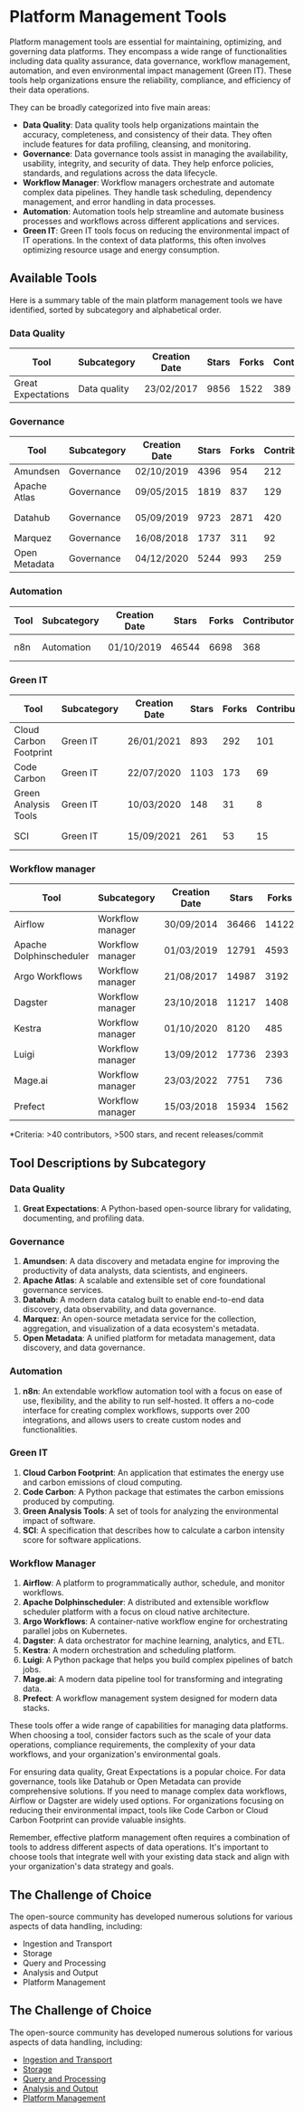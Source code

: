 # Platform Management Tools

Platform management tools are essential for maintaining, optimizing, and governing data platforms. They encompass a wide range of functionalities including data quality assurance, data governance, workflow management, automation, and even environmental impact management (Green IT). These tools help organizations ensure the reliability, compliance, and efficiency of their data operations.

They can be broadly categorized into five main areas:
- **Data Quality**: Data quality tools help organizations maintain the accuracy, completeness, and consistency of their data. They often include features for data profiling, cleansing, and monitoring.
- **Governance**: Data governance tools assist in managing the availability, usability, integrity, and security of data. They help enforce policies, standards, and regulations across the data lifecycle.
- **Workflow Manager**: Workflow managers orchestrate and automate complex data pipelines. They handle task scheduling, dependency management, and error handling in data processes.
- **Automation**: Automation tools help streamline and automate business processes and workflows across different applications and services.
- **Green IT**: Green IT tools focus on reducing the environmental impact of IT operations. In the context of data platforms, this often involves optimizing resource usage and energy consumption.

## Available Tools

Here is a summary table of the main platform management tools we have identified, sorted by subcategory and alphabetical order.

### Data Quality

| Tool | Subcategory | Creation Date | Stars | Forks | Contributors | Last Release | Latest Commit | Meets Criteria* | Link |
|------|-------------|---------------|-------|-------|--------------|--------------|---------------|-----------------|------|
| Great Expectations | Data quality | 23/02/2017 | 9856 | 1522 | 389 | 19/09/2024 | 20/09/2024 | Yes | https://github.com/great-expectations/great_expectations |

### Governance

| Tool | Subcategory | Creation Date | Stars | Forks | Contributors | Last Release | Latest Commit | Meets Criteria* | Link |
|------|-------------|---------------|-------|-------|--------------|--------------|---------------|-----------------|------|
| Amundsen | Governance | 02/10/2019 | 4396 | 954 | 212 | 14/08/2024 | 25/09/2024 | Yes | https://github.com/amundsen-io/amundsen |
| Apache Atlas | Governance | 09/05/2015 | 1819 | 837 | 129 | N/A | 26/09/2024 | Yes | https://github.com/apache/atlas |
| Datahub | Governance | 05/09/2019 | 9723 | 2871 | 420 | 17/09/2024 | 26/09/2024 | Yes | https://github.com/datahub-project/datahub |
| Marquez | Governance | 16/08/2018 | 1737 | 311 | 92 | 07/08/2024 | 18/09/2024 | Yes | https://github.com/MarquezProject/marquez |
| Open Metadata | Governance | 04/12/2020 | 5244 | 993 | 259 | 25/09/2024 | 26/09/2024 | Yes | https://github.com/open-metadata/OpenMetadata |

### Automation

| Tool | Subcategory | Creation Date | Stars | Forks | Contributors | Last Release | Latest Commit | Meets Criteria* | Link |
|------|-------------|---------------|-------|-------|--------------|--------------|---------------|-----------------|------|
| n8n | Automation | 01/10/2019 | 46544 | 6698 | 368 | 02/10/2024 | 04/10/2024 | Yes | https://github.com/n8n-io/n8n |

### Green IT

| Tool | Subcategory | Creation Date | Stars | Forks | Contributors | Last Release | Latest Commit | Meets Criteria* | Link |
|------|-------------|---------------|-------|-------|--------------|--------------|---------------|-----------------|------|
| Cloud Carbon Footprint | Green IT | 26/01/2021 | 893 | 292 | 101 | 11/05/2024 | 07/07/2024 | Yes | https://github.com/cloud-carbon-footprint/cloud-carbon-footprint |
| Code Carbon | Green IT | 22/07/2020 | 1103 | 173 | 69 | 11/09/2024 | 22/09/2024 | Yes | https://github.com/mlco2/codecarbon |
| Green Analysis Tools | Green IT | 10/03/2020 | 148 | 31 | 8 | 27/08/2022 | 28/12/2023 | No | https://github.com/cnumr/GreenIT-Analysis |
| SCI | Green IT | 15/09/2021 | 261 | 53 | 15 | 18/04/2024 | 15/09/2024 | No | https://github.com/Green-Software-Foundation/sci |

### Workflow manager

| Tool | Subcategory | Creation Date | Stars | Forks | Contributors | Last Release | Latest Commit | Meets Criteria* | Link |
|------|-------------|---------------|-------|-------|--------------|--------------|---------------|-----------------|------|
| Airflow | Workflow manager | 30/09/2014 | 36466 | 14122 | 418 | 20/09/2024 | 26/09/2024 | Yes | https://github.com/apache/airflow |
| Apache Dolphinscheduler | Workflow manager | 01/03/2019 | 12791 | 4593 | 364 | 18/07/2024 | 21/10/2024 | Yes | https://github.com/apache/dolphinscheduler |
| Argo Workflows | Workflow manager | 21/08/2017 | 14987 | 3192 | 423 | 03/10/2024 | 22/10/2024 | Yes | https://github.com/argoproj/argo-workflows |
| Dagster | Workflow manager | 23/10/2018 | 11217 | 1408 | 414 | 20/09/2024 | 26/09/2024 | Yes | https://github.com/dagster-io/dagster |
| Kestra | Workflow manager | 01/10/2020 | 8120 | 485 | 50 | 24/09/2024 | 26/09/2024 | Yes | https://github.com/kestra-io/kestra |
| Luigi | Workflow manager | 13/09/2012 | 17736 | 2393 | 348 | 04/09/2024 | 24/09/2024 | Yes | https://github.com/spotify/luigi |
| Mage.ai | Workflow manager | 23/03/2022 | 7751 | 736 | 124 | 19/09/2024 | 24/09/2024 | Yes | https://github.com/mage-ai/mage-ai |
| Prefect | Workflow manager | 15/03/2018 | 15934 | 1562 | 268 | 20/09/2024 | 26/09/2024 | Yes | https://github.com/PrefectHQ/prefect |

*Criteria: >40 contributors, >500 stars, and recent releases/commit

## Tool Descriptions by Subcategory

### Data Quality
1. **Great Expectations**: A Python-based open-source library for validating, documenting, and profiling data.

### Governance
1. **Amundsen**: A data discovery and metadata engine for improving the productivity of data analysts, data scientists, and engineers.
2. **Apache Atlas**: A scalable and extensible set of core foundational governance services.
3. **Datahub**: A modern data catalog built to enable end-to-end data discovery, data observability, and data governance.
4. **Marquez**: An open-source metadata service for the collection, aggregation, and visualization of a data ecosystem's metadata.
5. **Open Metadata**: A unified platform for metadata management, data discovery, and data governance.

### Automation
1. **n8n**: An extendable workflow automation tool with a focus on ease of use, flexibility, and the ability to run self-hosted. It offers a no-code interface for creating complex workflows, supports over 200 integrations, and allows users to create custom nodes and functionalities.

### Green IT
1. **Cloud Carbon Footprint**: An application that estimates the energy use and carbon emissions of cloud computing.
2. **Code Carbon**: A Python package that estimates the carbon emissions produced by computing.
3. **Green Analysis Tools**: A set of tools for analyzing the environmental impact of software.
4. **SCI**: A specification that describes how to calculate a carbon intensity score for software applications.

### Workflow Manager
1. **Airflow**: A platform to programmatically author, schedule, and monitor workflows.
2. **Apache Dolphinscheduler**: A distributed and extensible workflow scheduler platform with a focus on cloud native architecture.
3. **Argo Workflows**: A container-native workflow engine for orchestrating parallel jobs on Kubernetes.
4. **Dagster**: A data orchestrator for machine learning, analytics, and ETL.
5. **Kestra**: A modern orchestration and scheduling platform.
6. **Luigi**: A Python package that helps you build complex pipelines of batch jobs.
7. **Mage.ai**: A modern data pipeline tool for transforming and integrating data.
8. **Prefect**: A workflow management system designed for modern data stacks.

These tools offer a wide range of capabilities for managing data platforms. When choosing a tool, consider factors such as the scale of your data operations, compliance requirements, the complexity of your data workflows, and your organization's environmental goals.

For ensuring data quality, Great Expectations is a popular choice. For data governance, tools like Datahub or Open Metadata can provide comprehensive solutions. If you need to manage complex data workflows, Airflow or Dagster are widely used options. For organizations focusing on reducing their environmental impact, tools like Code Carbon or Cloud Carbon Footprint can provide valuable insights.

Remember, effective platform management often requires a combination of tools to address different aspects of data operations. It's important to choose tools that integrate well with your existing data stack and align with your organization's data strategy and goals.

## The Challenge of Choice
The open-source community has developed numerous solutions for various aspects of data handling, including:
- Ingestion and Transport
- Storage
- Query and Processing
- Analysis and Output
- Platform Management

## The Challenge of Choice
The open-source community has developed numerous solutions for various aspects of data handling, including:
- [Ingestion and Transport](01.ingestion_and_transport.md)
- [Storage](02.storage.md)
- [Query and Processing](d03.query_and_processing.md)
- [Analysis and Output](04.analysis_and_output.md)
- [Platform Management](05.platform_management.md)